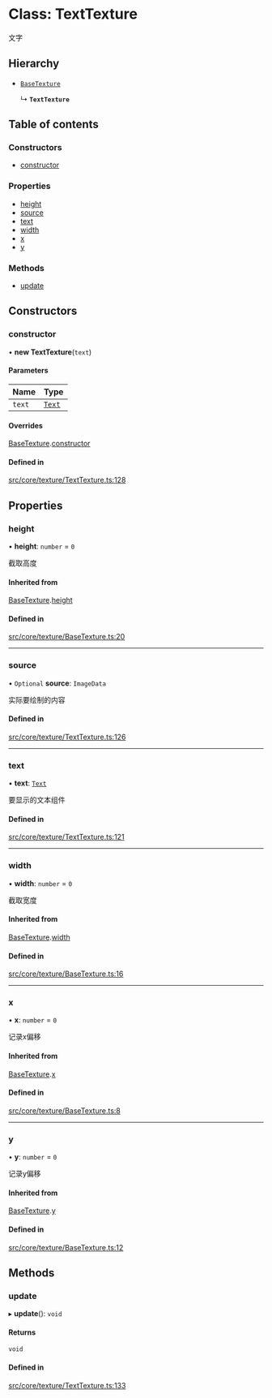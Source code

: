 # Class: TextTexture

文字

## Hierarchy

- [`BaseTexture`](BaseTexture.md)

  ↳ **`TextTexture`**

## Table of contents

### Constructors

- [constructor](TextTexture.md#constructor)

### Properties

- [height](TextTexture.md#height)
- [source](TextTexture.md#source)
- [text](TextTexture.md#text)
- [width](TextTexture.md#width)
- [x](TextTexture.md#x)
- [y](TextTexture.md#y)

### Methods

- [update](TextTexture.md#update)

## Constructors

### constructor

• **new TextTexture**(`text`)

#### Parameters

| Name | Type |
| :------ | :------ |
| `text` | [`Text`](Text.md) |

#### Overrides

[BaseTexture](BaseTexture.md).[constructor](BaseTexture.md#constructor)

#### Defined in

[src/core/texture/TextTexture.ts:128](https://github.com/hxg2050/hxg/blob/6aa982d/src/core/texture/TextTexture.ts#L128)

## Properties

### height

• **height**: `number` = `0`

截取高度

#### Inherited from

[BaseTexture](BaseTexture.md).[height](BaseTexture.md#height)

#### Defined in

[src/core/texture/BaseTexture.ts:20](https://github.com/hxg2050/hxg/blob/6aa982d/src/core/texture/BaseTexture.ts#L20)

___

### source

• `Optional` **source**: `ImageData`

实际要绘制的内容

#### Defined in

[src/core/texture/TextTexture.ts:126](https://github.com/hxg2050/hxg/blob/6aa982d/src/core/texture/TextTexture.ts#L126)

___

### text

• **text**: [`Text`](Text.md)

要显示的文本组件

#### Defined in

[src/core/texture/TextTexture.ts:121](https://github.com/hxg2050/hxg/blob/6aa982d/src/core/texture/TextTexture.ts#L121)

___

### width

• **width**: `number` = `0`

截取宽度

#### Inherited from

[BaseTexture](BaseTexture.md).[width](BaseTexture.md#width)

#### Defined in

[src/core/texture/BaseTexture.ts:16](https://github.com/hxg2050/hxg/blob/6aa982d/src/core/texture/BaseTexture.ts#L16)

___

### x

• **x**: `number` = `0`

记录x偏移

#### Inherited from

[BaseTexture](BaseTexture.md).[x](BaseTexture.md#x)

#### Defined in

[src/core/texture/BaseTexture.ts:8](https://github.com/hxg2050/hxg/blob/6aa982d/src/core/texture/BaseTexture.ts#L8)

___

### y

• **y**: `number` = `0`

记录y偏移

#### Inherited from

[BaseTexture](BaseTexture.md).[y](BaseTexture.md#y)

#### Defined in

[src/core/texture/BaseTexture.ts:12](https://github.com/hxg2050/hxg/blob/6aa982d/src/core/texture/BaseTexture.ts#L12)

## Methods

### update

▸ **update**(): `void`

#### Returns

`void`

#### Defined in

[src/core/texture/TextTexture.ts:133](https://github.com/hxg2050/hxg/blob/6aa982d/src/core/texture/TextTexture.ts#L133)
